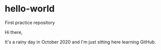 # hello-world
First practice repository

Hi there,

It's a rainy day in October 2020 and I'm just sitting here learning GitHub.
